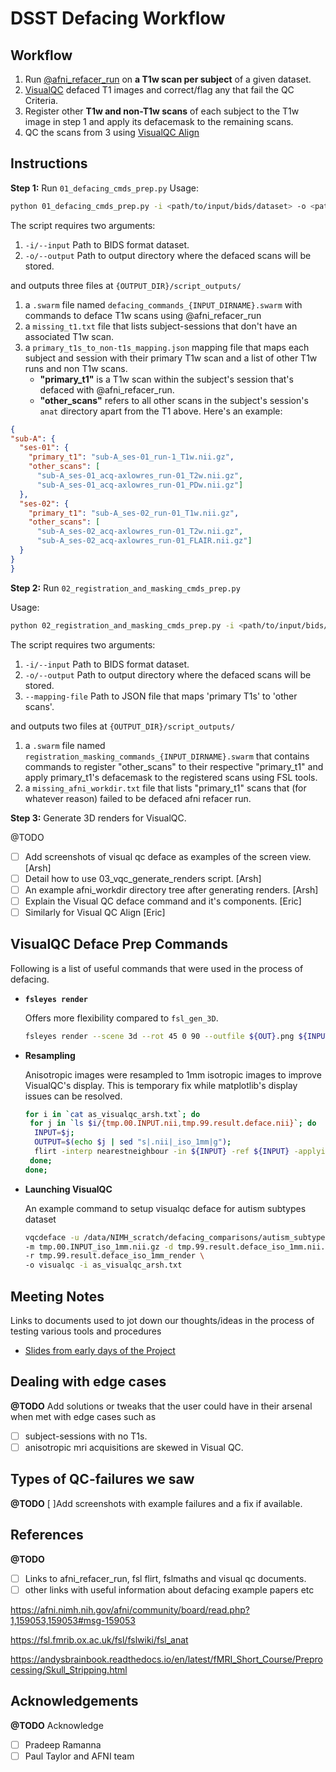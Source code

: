 # DSST Defacing Workflow

## Workflow

1. Run [@afni_refacer_run](https://afni.nimh.nih.gov/pub/dist/doc/htmldoc/tutorials/refacer/refacer_run.html) on **a T1w scan per subject** of a given dataset. 
2. [VisualQC](https://raamana.github.io/visualqc/gallery_defacing.html) defaced T1 images and correct/flag any that fail the QC Criteria. 
3. Register other **T1w and non-T1w scans** of each subject to the T1w image in step 1 and apply its defacemask to the remaining scans. 
4. QC the scans from 3 using [VisualQC Align](https://raamana.github.io/visualqc/gallery_defacing.html)

## Instructions

**Step 1:** Run `01_defacing_cmds_prep.py`
Usage:
```bash
python 01_defacing_cmds_prep.py -i <path/to/input/bids/dataset> -o <path/to/output/directory>
```
The script requires two arguments:
  1. `-i/--input` Path to BIDS format dataset.
  2. `-o/--output` Path to output directory where the defaced scans will be stored. 

and outputs three files at `{OUTPUT_DIR}/script_outputs/`
  1. a `.swarm` file named `defacing_commands_{INPUT_DIRNAME}.swarm` with commands to deface T1w scans using @afni_refacer_run
  2. a `missing_t1.txt` file that lists subject-sessions that don't have an associated T1w scan.
  3. a `primary_t1s_to_non-t1s_mapping.json` mapping file that maps each subject and session with their primary T1w scan and
  a list of other T1w runs and non T1w scans. 
     - **"primary_t1"** is a T1w scan within the subject's session that's defaced with @afni_refacer_run.
     - **"other_scans"** refers to all other scans in the subject's session's `anat` directory apart from the T1 above. 
  Here's an example:
  ```json
{
  "sub-A": {
    "ses-01": {
      "primary_t1": "sub-A_ses-01_run-1_T1w.nii.gz",
      "other_scans": [
        "sub-A_ses-01_acq-axlowres_run-01_T2w.nii.gz",
        "sub-A_ses-01_acq-axlowres_run-01_PDw.nii.gz"]
    },
    "ses-02": {
      "primary_t1": "sub-A_ses-02_run-01_T1w.nii.gz",
      "other_scans": [
        "sub-A_ses-02_acq-axlowres_run-01_T2w.nii.gz",
        "sub-A_ses-02_acq-axlowres_run-01_FLAIR.nii.gz"]
    }
  }
}
```

**Step 2:** Run `02_registration_and_masking_cmds_prep.py`

Usage:
```bash
python 02_registration_and_masking_cmds_prep.py -i <path/to/input/bids/dataset> -o <path/to/output/directory> --mapping-file <path/to/json/file/mapping/primary/t1/to/other/scans>
```

The script requires two arguments:
1. `-i/--input` Path to BIDS format dataset.
2. `-o/--output` Path to output directory where the defaced scans will be stored.
3. `--mapping-file` Path to JSON file that maps 'primary T1s' to 'other scans'.

and outputs two files at `{OUTPUT_DIR}/script_outputs/`
1. a `.swarm` file named `registration_masking_commands_{INPUT_DIRNAME}.swarm` that contains commands to register "other_scans" to their respective "primary_t1" and apply primary_t1's defacemask to the registered scans using FSL tools.
2. a `missing_afni_workdir.txt` file that lists "primary_t1" scans that (for whatever reason) failed to be defaced afni refacer run.

**Step 3:** Generate 3D renders for VisualQC.

@TODO
- [ ] Add screenshots of visual qc deface as examples of the screen view. [Arsh]
- [ ] Detail how to use 03_vqc_generate_renders script. [Arsh]
- [ ] An example afni_workdir directory tree after generating renders. [Arsh]
- [ ] Explain the Visual QC deface command and it's components. [Eric]
- [ ] Similarly for Visual QC Align [Eric]

## VisualQC Deface Prep Commands

Following is a list of useful commands that were used in the process of defacing.

  - **`fsleyes render`**

      Offers more flexibility compared to `fsl_gen_3D`. 
    
      ```bash 
      fsleyes render --scene 3d --rot 45 0 90 --outfile ${OUT}.png ${INPUT}.nii.gz -dr 30 250 -cr 30 500 -in spline -bf 0.225 -r 100 -ns 500
      ```

- **Resampling**

    Anisotropic images were resampled to 1mm isotropic images to improve VisualQC's display. This is temporary fix while matplotlib's display issues can be resolved.

    ```bash
    for i in `cat as_visualqc_arsh.txt`; do 
     for j in `ls $i/{tmp.00.INPUT.nii,tmp.99.result.deface.nii}`; do 
      INPUT=$j; 
      OUTPUT=$(echo $j | sed "s|.nii|_iso_1mm|g"); 
      flirt -interp nearestneighbour -in ${INPUT} -ref ${INPUT} -applyisoxfm 1 -out ${OUTPUT}; 
     done; 
    done;
    ```

- **Launching VisualQC**

    An example command to setup visualqc deface for autism subtypes dataset
    ```bash
    vqcdeface -u /data/NIMH_scratch/defacing_comparisons/autism_subtypes/defacing_outputs \
    -m tmp.00.INPUT_iso_1mm.nii.gz -d tmp.99.result.deface_iso_1mm.nii.gz \
    -r tmp.99.result.deface_iso_1mm_render \
    -o visualqc -i as_visualqc_arsh.txt
    ```

## Meeting Notes
Links to documents used to jot down our thoughts/ideas in the process of testing various tools and procedures 

- [Slides from early days of the Project](https://docs.google.com/presentation/d/1-eNBUjRG89kgq1sxaphNEqWQ3KZQ0kpeCfGQprqlqWo/edit#slide=id.g116908c6bac_0_0)

## Dealing with edge cases
**@TODO**
Add solutions or tweaks that the user could have in their arsenal when met with edge cases such as 
- [ ] subject-sessions with no T1s.
- [ ] anisotropic mri acquisitions are skewed in Visual QC. 

## Types of QC-failures we saw
**@TODO**
[ ]Add screenshots with example failures and a fix if available. 

## References
**@TODO**
- [ ] Links to afni_refacer_run, fsl flirt, fslmaths and visual qc documents. 
- [ ] other links with useful information about defacing example papers etc 

https://afni.nimh.nih.gov/afni/community/board/read.php?1,159053,159053#msg-159053

https://fsl.fmrib.ox.ac.uk/fsl/fslwiki/fsl_anat

https://andysbrainbook.readthedocs.io/en/latest/fMRI_Short_Course/Preprocessing/Skull_Stripping.html

## Acknowledgements
**@TODO** 
Acknowledge
- [ ] Pradeep Ramanna
- [ ] Paul Taylor and AFNI team
